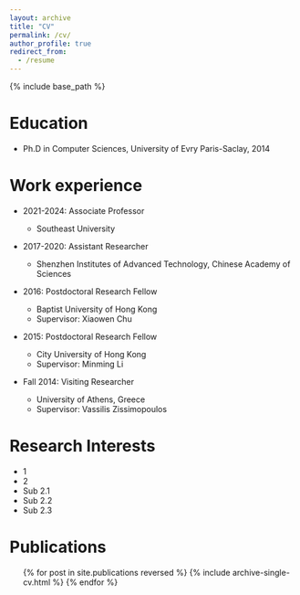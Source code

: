 ```yaml
---
layout: archive
title: "CV"
permalink: /cv/
author_profile: true
redirect_from:
  - /resume
---
```


{% include base_path %}

Education
======
* Ph.D in Computer Sciences, University of Evry Paris-Saclay, 2014

Work experience
======
* 2021-2024: Associate Professor
  * Southeast University

* 2017-2020: Assistant Researcher 
  * Shenzhen Institutes of Advanced Technology, Chinese Academy of Sciences

* 2016: Postdoctoral Research Fellow
  * Baptist University of Hong Kong
  * Supervisor: Xiaowen Chu

* 2015: Postdoctoral Research Fellow
  * City University of Hong Kong
  * Supervisor: Minming Li

* Fall 2014: Visiting Researcher
  * University of Athens, Greece
  * Supervisor: Vassilis Zissimopoulos
  
Research Interests
======
*  1
*  2
  * Sub 2.1
  * Sub 2.2
  * Sub 2.3

Publications
======
  <ul>{% for post in site.publications reversed %}
    {% include archive-single-cv.html %}
  {% endfor %}</ul>
  

